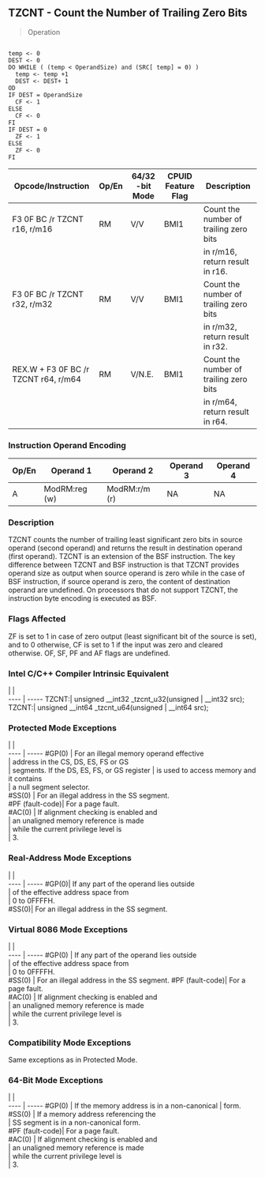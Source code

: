 ## TZCNT  -  Count the Number of Trailing Zero Bits

> Operation
``` slim

temp <- 0
DEST <- 0
DO WHILE ( (temp < OperandSize) and (SRC[ temp] = 0) )
  temp <- temp +1
  DEST <- DEST+ 1
OD
IF DEST = OperandSize
  CF <- 1
ELSE
  CF <- 0
FI
IF DEST = 0
  ZF <- 1
ELSE
  ZF <- 0
FI

```

 Opcode/Instruction                  | Op/En| 64/32 -bit Mode| CPUID Feature Flag| Description                           
 ---  | --- | --- | --- | ---
 F3 0F BC /r TZCNT r16, r/m16        | RM   | V/V            | BMI1              | Count the number of trailing zero bits
                                     |      |                |                   | in r/m16, return result in r16.       
 F3 0F BC /r TZCNT r32, r/m32        | RM   | V/V            | BMI1              | Count the number of trailing zero bits
                                     |      |                |                   | in r/m32, return result in r32.       
 REX.W + F3 0F BC /r TZCNT r64, r/m64| RM   | V/N.E.         | BMI1              | Count the number of trailing zero bits
                                     |      |                |                   | in r/m64, return result in r64.       

### Instruction Operand Encoding
 Op/En| Operand 1    | Operand 2    | Operand 3| Operand 4
 ---  | --- | --- | --- | ---
 A    | ModRM:reg (w)| ModRM:r/m (r)| NA       | NA       

### Description
TZCNT counts the number of trailing least significant zero bits in source operand
(second operand) and returns the result in destination operand (first operand).
TZCNT is an extension of the BSF instruction. The key difference between TZCNT
and BSF instruction is that TZCNT provides operand size as output when source
operand is zero while in the case of BSF instruction, if source operand is zero,
the content of destination operand are undefined. On processors that do not
support TZCNT, the instruction byte encoding is executed as BSF.



### Flags Affected
ZF is set to 1 in case of zero output (least significant bit of the source is
set), and to 0 otherwise, CF is set to 1 if the input was zero and cleared otherwise.
OF, SF, PF and AF flags are undefined.


### Intel C/C++ Compiler Intrinsic Equivalent
   | |  
---- | -----
 TZCNT:| unsigned __int32 _tzcnt_u32(unsigned
       | __int32 src);                       
 TZCNT:| unsigned __int64 _tzcnt_u64(unsigned
       | __int64 src);                       

### Protected Mode Exceptions
   | |  
---- | -----
 #GP(0)          | For an illegal memory operand effective    
                 | address in the CS, DS, ES, FS or GS        
                 | segments. If the DS, ES, FS, or GS register
                 | is used to access memory and it contains   
                 | a null segment selector.                   
 #SS(0)          | For an illegal address in the SS segment.  
 #PF (fault-code)| For a page fault.                          
 #AC(0)          | If alignment checking is enabled and       
                 | an unaligned memory reference is made      
                 | while the current privilege level is       
                 | 3.                                         

### Real-Address Mode Exceptions
   | |  
---- | -----
 #GP(0)| If any part of the operand lies outside  
       | of the effective address space from      
       | 0 to 0FFFFH.                             
 #SS(0)| For an illegal address in the SS segment.

### Virtual 8086 Mode Exceptions
   | |  
---- | -----
 #GP(0)          | If any part of the operand lies outside  
                 | of the effective address space from      
                 | 0 to 0FFFFH.                             
 #SS(0)          | For an illegal address in the SS segment.
 #PF (fault-code)| For a page fault.                        
 #AC(0)          | If alignment checking is enabled and     
                 | an unaligned memory reference is made    
                 | while the current privilege level is     
                 | 3.                                       

### Compatibility Mode Exceptions
Same exceptions as in Protected Mode.


### 64-Bit Mode Exceptions
   | |  
---- | -----
 #GP(0)          | If the memory address is in a non-canonical
                 | form.                                      
 #SS(0)          | If a memory address referencing the        
                 | SS segment is in a non-canonical form.     
 #PF (fault-code)| For a page fault.                          
 #AC(0)          | If alignment checking is enabled and       
                 | an unaligned memory reference is made      
                 | while the current privilege level is       
                 | 3.                                         
